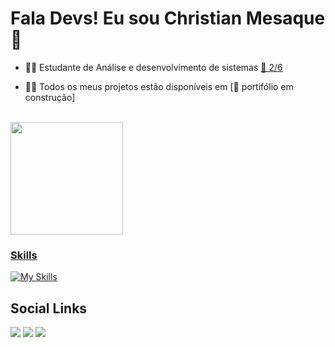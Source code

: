 <h1> Fala Devs! Eu sou Christian Mesaque 👋</h1>

- 👨‍🎓 Estudante de Análise e desenvolvimento de sistemas [🚧 2/6]()

- 👨‍💻 Todos os meus projetos estão disponíveis em [🚨 portifólio em construção]


<br>

<div align="left">
  <a href="https://github.com/christianmesaque">
  <img height="180em" src="https://github-readme-stats.vercel.app/api?username=christianmesaque&show_icons=true&theme=dark&include_all_commits=true&count_private=true"/>
</div>
  
  ### Skills
  
  [![My Skills](https://skillicons.dev/icons?i=js,html,css,dart,flutter,java)](https://skillicons.dev)
  
  ## Social Links
  
   <a href="https://www.instagram.com/c_baianorr" target="_blank"><img src="https://img.shields.io/badge/-Instagram-%23E4405F?style=for-the-badge&logo=instagram&logoColor=white" target="_blank"></a> 
   <a href = "mailto:christianmacedo110@gmail.com"><img src="https://img.shields.io/badge/-Gmail-%23333?style=for-the-badge&logo=gmail&logoColor=white" target="_blank"></a>
   <a href="https://www.linkedin.com/in/christian-mesaque-5968a9227" target="_blank"><img src="https://img.shields.io/badge/-LinkedIn-%230077B5?style=for-the-badge&logo=linkedin&logoColor=white" target="_blank"></a> 
  
